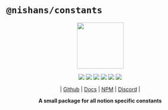 # `@nishans/constants`

<p align="center">
  <img width="125" src="https://github.com/Devorein/Nishan/blob/master/docs/static/img/constants/logo.svg"/>
</p>

<p align="center">
  <img src="https://img.shields.io/bundlephobia/minzip/@nishans/constants?label=minzipped&style=flat&color=%23bb0a1e"/>
  <img src="https://img.shields.io/npm/dw/@nishans/constants?style=flat&color=orange"/>
  <img src="https://img.shields.io/github/issues/devorein/nishan/@nishans/constants?color=yellow"/>
  <img src="https://img.shields.io/npm/v/@nishans/constants?color=%2303C04A"/>
  <img src="https://img.shields.io/codecov/c/github/devorein/Nishan?flag=constants&color=blue"/>
  <img src="https://img.shields.io/librariesio/release/npm/@nishans/constants?color=%234B0082">
</p>

<p align="center">
  | <a href="https://github.com/Devorein/Nishan/tree/master/packages/constants">Github</a> |
  <a href="https://nishan-docs.netlify.app/docs/constants/">Docs</a> |
  <a href="https://www.npmjs.com/package/@nishans/constants">NPM</a> |
  <a href="https://discord.com/invite/SpwHCz8ysx">Discord</a> |
</p>

<p align="center"><b>A small package for all notion specific constants</b></p>